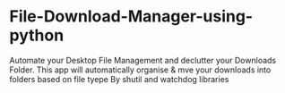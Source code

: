 # File-Download-Manager-using-python
Automate your Desktop File Management and declutter your Downloads Folder. This app will automatically organise &amp; mve your downloads into folders based on file tyepe By shutil and watchdog libraries 
